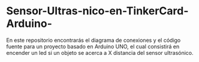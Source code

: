 # Sensor-Ultras-nico-en-TinkerCard-Arduino-
En este repositorio encontrarás el diagrama de conexiones y el código fuente para un proyecto basado en Arduino UNO, el cual consistirá en encender un led si un objeto se acerca a X distancia del sensor ultrasónico.
